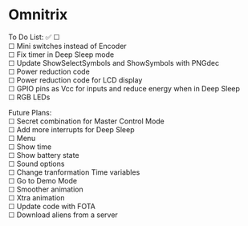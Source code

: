 # Omnitrix

To Do List: ✅ ☐  
	☐ Mini switches instead of Encoder  
	☐ Fix timer in Deep Sleep mode  
	☐ Update ShowSelectSymbols and ShowSymbols with PNGdec  
	☐ Power reduction code  
	☐ Power reduction code for LCD display  
	☐ GPIO pins as Vcc for inputs and reduce energy when in Deep Sleep  
	☐ RGB LEDs  
	
Future Plans:  
	☐ Secret combination for Master Control Mode  
	☐ Add more interrupts for Deep Sleep  
	☐ Menu  
	☐	Show time  
	☐	Show battery state  
	☐	Sound options  
	☐	Change tranformation Time variables  
	☐	Go to Demo Mode  
	☐ Smoother animation  
	☐ Xtra animation  
	☐ Update code with FOTA  
	☐ Download aliens from a server  
